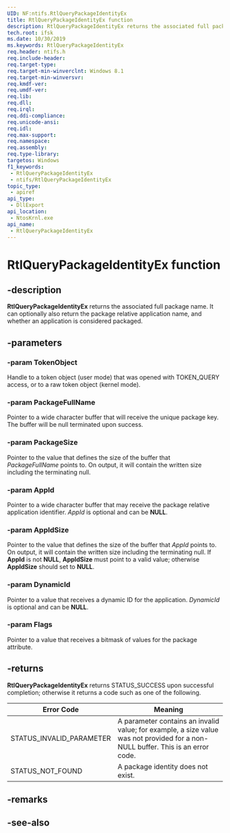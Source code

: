 ```yaml
---
UID: NF:ntifs.RtlQueryPackageIdentityEx
title: RtlQueryPackageIdentityEx function
description: RtlQueryPackageIdentityEx returns the associated full package name. It can optionally also return the package relative application name, and whether an application is considered packaged.
tech.root: ifsk
ms.date: 10/30/2019
ms.keywords: RtlQueryPackageIdentityEx
req.header: ntifs.h
req.include-header: 
req.target-type: 
req.target-min-winverclnt: Windows 8.1
req.target-min-winversvr: 
req.kmdf-ver: 
req.umdf-ver: 
req.lib: 
req.dll: 
req.irql: 
req.ddi-compliance: 
req.unicode-ansi: 
req.idl: 
req.max-support: 
req.namespace: 
req.assembly: 
req.type-library: 
targetos: Windows
f1_keywords:
 - RtlQueryPackageIdentityEx
 - ntifs/RtlQueryPackageIdentityEx
topic_type:
 - apiref
api_type:
 - DllExport
api_location:
 - NtosKrnl.exe
api_name:
 - RtlQueryPackageIdentityEx
---
```


# RtlQueryPackageIdentityEx function


## -description

**RtlQueryPackageIdentityEx** returns the associated full package name. It can optionally also return the package relative application name, and whether an application is considered packaged.

## -parameters

### -param TokenObject

Handle to a token object (user mode) that was opened with TOKEN_QUERY access, or to a raw token object (kernel mode).

### -param PackageFullName

Pointer to a wide character buffer that will receive the unique package key. The buffer will be null terminated upon success.

### -param PackageSize

Pointer to the value that defines the size of the buffer that *PackageFullName* points to. On output, it will contain the written size including the terminating null.

### -param AppId

Pointer to a wide character buffer that may receive the package relative application identifier. *AppId* is optional and can be **NULL**.

### -param AppIdSize

Pointer to the value that defines the size of the buffer that *AppId* points to. On output, it will contain the written size including the terminating null. If **AppId** is not **NULL**, **AppIdSize** must point to a valid value; otherwise **AppIdSize** should set to **NULL**.

### -param DynamicId

Pointer to a value that receives a dynamic ID for the application. *DynamicId* is optional and can be **NULL**.

### -param Flags

Pointer to a value that receives a bitmask of values for the package attribute.

## -returns

**RtlQueryPackageIdentityEx** returns STATUS_SUCCESS upon successful completion; otherwise it returns a code such as one of the following.

| Error Code | Meaning |
| ---------- | ------- |
| STATUS_INVALID_PARAMETER | A parameter contains an invalid value; for example, a size value was not provided for a non-NULL buffer. This is an error code. |
| STATUS_NOT_FOUND | A package identity does not exist. |

## -remarks

## -see-also

